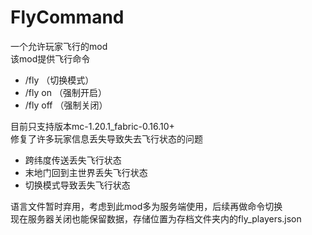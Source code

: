 # FlyCommand
一个允许玩家飞行的mod</br>
该mod提供飞行命令</br>
- /fly （切换模式）
- /fly on  （强制开启）
- /fly off  （强制关闭）

目前只支持版本mc-1.20.1_fabric-0.16.10+</br>
修复了许多玩家信息丢失导致失去飞行状态的问题</br>
- 跨纬度传送丢失飞行状态
- 末地门回到主世界丢失飞行状态
- 切换模式导致丢失飞行状态

语言文件暂时弃用，考虑到此mod多为服务端使用，后续再做命令切换</br>
现在服务器关闭也能保留数据，存储位置为存档文件夹内的fly_players.json</br>
